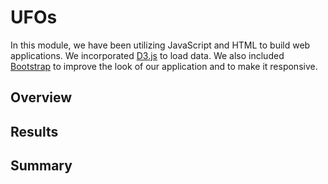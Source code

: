 # UFOs
In this module, we have been utilizing JavaScript and HTML to build web applications.
We incorporated [D3.js](https://d3js.org/) to load data.
We also included [Bootstrap](https://getbootstrap.com/) to improve the look of our application and to make it responsive.

## Overview

## Results

## Summary
